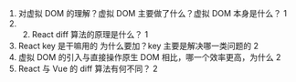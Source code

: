 1. 对虚拟 DOM 的理解？虚拟 DOM 主要做了什么？虚拟 DOM 本身是什么？ 1
2. 2. React diff 算法的原理是什么？ 1
3. React key 是干嘛用的 为什么要加？key 主要是解决哪一类问题的 2
4. 虚拟 DOM 的引入与直接操作原生 DOM 相比，哪一个效率更高，为什么 2
5. React 与 Vue 的 diff 算法有何不同？ 2
